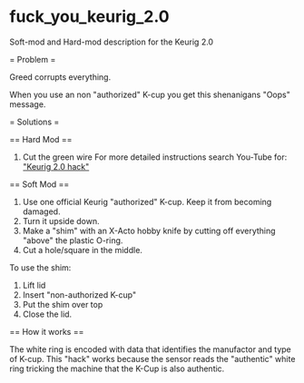 # fuck_you_keurig_2.0
Soft-mod and Hard-mod description for the Keurig 2.0


= Problem =

Greed corrupts everything.

When you use an non "authorized" K-cup you get this shenanigans "Oops" message.



= Solutions =

== Hard Mod ==

1. Cut the green wire
For more detailed instructions search You-Tube for: ["Keurig 2.0 hack"](https://www.youtube.com/results?search_query=keuring+2.0+hack)

== Soft Mod ==

1. Use one official Keurig "authorized" K-cup.  Keep it from becoming damaged.
2. Turn it upside down.
3. Make a "shim" with an X-Acto hobby knife by cutting off everything "above" the plastic O-ring.
4. Cut a hole/square in the middle.

To use the shim:

1. Lift lid
2. Insert "non-authorized K-cup"
3. Put the shim over top
4. Close the lid.


== How it works ==

The white ring is encoded with data that identifies the manufactor and type of K-cup.
This "hack" works because the sensor reads the "authentic" white ring tricking
the machine that the K-Cup is also authentic.

